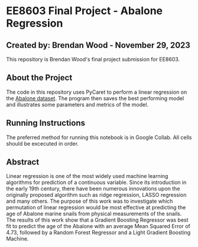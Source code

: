 # EE8603 Final Project - Abalone Regression
## Created by: Brendan Wood - November 29, 2023
This repository is Brendan Wood's final project submission for EE8603.

## About the Project
The code in this repository uses PyCaret to perform a linear regression on the [Abalone dataset](https://archive.ics.uci.edu/dataset/1/abalone). The program then saves the best performing model and illustrates some parameters and metrics of the model.

## Running Instructions
The preferred method for running this notebook is in Google Collab. All cells should be excecuted in order.

## Abstract
Linear regression is one of the most widely used machine learning algorithms for prediction of a continuous variable. Since its introduction in the early 19th century, there have been numerous innovations upon the originally proposed algorithm such as ridge regression, LASSO regression and many others. The purpose of this work was to investigate which permutation of linear regression would be most effective at predicting the age of Abalone marine snails from physical measurements of the snails. The results of this work show that a Gradient Boosting Regressor was best fit to predict the age of the Abalone with an average Mean Squared Error of 4.73, followed by a Random Forest Regressor and a Light Gradient Boosting Machine. 
